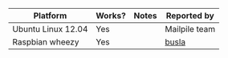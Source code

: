 |      Platform      | Works? | Notes                                                              | Reported by     |
| ------------------ | ------ | -------------------------------------------------------------------| --------------- |
| Ubuntu Linux 12.04 | Yes    |                                                                    | Mailpile team   |
| Raspbian wheezy | Yes    |                                                                    | [busla](https://github.com/busla)   |